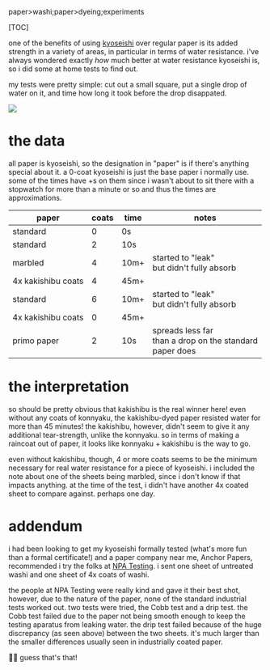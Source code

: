 paper>washi;paper>dyeing;experiments

[TOC]

one of the benefits of using [kyoseishi](kyoseishi) over regular paper is its added strength in a variety of areas, in particular in terms of water resistance. i've always wondered exactly _how_ much better at water resistance kyoseishi is, so i did some at home tests to find out.

my tests were pretty simple: cut out a small square, put a single drop of water on it, and time how long it took before the drop disappated.

<picture><source srcset='/images/water_drop_1.avif' type='image/avif'/><source srcset='/images/water_drop_1.jxl' type='image/jxl'/><source srcset='/images/water_drop_1.webp' type='image/webp'/><img src='/images/water_drop_1.jpg' loading='lazy'/></picture>

# the data

all paper is kyoseishi, so the designation in "paper" is if there's anything special about it. a 0-coat kyoseishi is just the base paper i normally use. some of the times have +s on them since i wasn't about to sit there with a stopwatch for more than a minute or so and thus the times are approximations.

paper | coats | time | notes
------|-------|------|---------
standard | 0  | 0s   |
standard | 2  | 10s  |
marbled  | 4  | 10m+ | started to "leak"<br/>but didn't fully absorb
4x kakishibu coats | 4 | 45m+ |
standard | 6  | 10m+ | started to "leak"<br/>but didn't fully absorb
4x kakishibu coats | 0 | 45m+ |
primo paper | 2 | 10s | spreads less far <br/>than a drop on the standard<br/>paper does

# the interpretation

so should be pretty obvious that kakishibu is the real winner here! even without any coats of konnyaku, the kakishibu-dyed paper resisted water for more than 45 minutes! the kakishibu, however, didn't seem to give it any additional tear-strength, unlike the konnyaku. so in terms of making a raincoat out of paper, it looks like konnyaku + kakishibu is the way to go.

even without kakishibu, though, 4 or more coats seems to be the minimum necessary for real water resistance for a piece of kyoseishi. i included the note about one of the sheets being marbled, since i don't know if that impacts anything. at the time of the test, i didn't have another 4x coated sheet to compare against. perhaps one day.

# <span class="addenda">addendum</span>

i had been looking to get my kyoseishi formally tested (what's more fun than a formal certificate!) and a paper company near me, Anchor Papers, recommended i try the folks at [NPA Testing](npatest.com). i sent one sheet of untreated washi and one sheet of 4x coats of washi.

the people at NPA Testing were really kind and gave it their best shot, however, due to the nature of the paper, none of the standard industrial tests worked out. two tests were tried, the Cobb test and a drip test. the Cobb test failed due to the paper not being smooth enough to keep the testing aparatus from leaking water. the drip test failed because of the huge discrepancy (as seen above) between the two sheets. it's much larger than the smaller differences usually seen in industrially coated paper.

🤷‍♀️ guess that's that!
